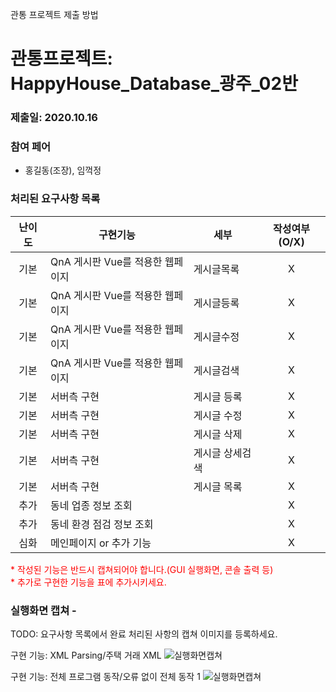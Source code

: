 관통 프로젝트 제출 방법

# 관통프로젝트: HappyHouse_Database_광주_02반
### 제출일: 2020.10.16
### 참여 페어
- 홍길동(조장), 임꺽정

### 처리된 요구사항 목록
  
|난이도|구현기능|세부|작성여부(O/X)|
|:---:|---|---|:---:|
|기본|QnA 게시판 Vue를 적용한 웹페이지|게시글목록|X|
|기본|QnA 게시판 Vue를 적용한 웹페이지|게시글등록|X|
|기본|QnA 게시판 Vue를 적용한 웹페이지|게시글수정|X|
|기본|QnA 게시판 Vue를 적용한 웹페이지|게시글검색|X|
|기본|서버측 구현|게시글 등록|X|
|기본|서버측 구현|게시글 수정|X|
|기본|서버측 구현|게시글 삭제|X|
|기본|서버측 구현|게시글 상세검색|X|
|기본|서버측 구현|게시글 목록|X|
|추가|동네 업종 정보 조회||X|
|추가|동네 환경 점검 정보 조회||X|
|심화|메인페이지 or 추가 기능||X|

<span style="color:red">
* 작성된 기능은 반드시 캡쳐되어야 합니다.(GUI 실행화면, 콘솔 출력 등)<br>
* 추가로 구현한 기능을 표에 추가시키세요.
</span>

### 실행화면 캡쳐 - 
TODO: 요구사항 목록에서 완료 처리된 사항의 캡쳐 이미지를 등록하세요.

구현 기능: XML Parsing/주택 거래 XML
![실행화면캡쳐](./화면캡쳐/화면캡쳐_0001_주택정보_파싱.png)

구현 기능: 전체 프로그램 동작/오류 없이 전체 동작 1
![실행화면캡쳐](./화면캡쳐/화면캡쳐_Main화면.png)
